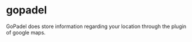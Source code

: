 # gopadel

GoPadel does store information regarding your location through the plugin of google maps.

